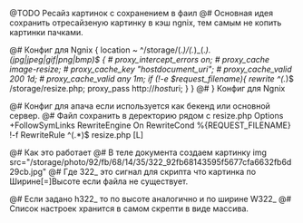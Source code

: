 @TODO  Ресайз картинок с сохранением в фаил
@# Основная идея сохранить отресайзеную картинку в кэш ngnix, тем самым не копить картинки пачками.

@# Конфиг для Ngnix {
location ~ ^/storage/(.*)/(.*)_(.*)\.(jpg|jpeg|gif|png|bmp)$ {
   \# proxy_intercept_errors      on;
   \# proxy_cache                 image-resize;
   \# proxy_cache_key             "$host$document_uri";
   \# proxy_cache_valid           200 1d;
   \# proxy_cache_valid           any 1m;
  if (!-e $request_filename){
		rewrite ^(.*)$ /storage/resize.php;
		proxy_pass http://$host$uri; 
	  }
	}
@# } Конфиг для Ngnix


@# Конфиг для апача если используется как бекенд или основной сервер.
@# Файл сохранить в деректорию рядом с resize.php
<IfModule mod_rewrite.c>
  Options +FollowSymLinks
  RewriteEngine On
  RewriteCond %{REQUEST_FILENAME} !-f
  RewriteRule ^(.*)$ resize.php [L]
</IfModule>

@# Как это работает 
@# В теле документа создаем картинку img src="/storage/photo/92/fb/68/14/35/322_92fb68143595f5677cfa6632fb6d29cb.jpg"
@# Где 322_ это сигнал для скрипта что картинка по Ширине[=]Высоте если файла не существует.

@# Если задано h322_ то по высоте аналогично и по ширине W322_
@# Cписок настроек хранится в самом скрепти в виде массива.



